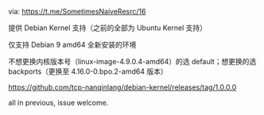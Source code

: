 via: https://t.me/SometimesNaiveResrc/16

提供 Debian Kernel 支持（之前的全部为 Ubuntu Kernel 支持）

仅支持 Debian 9 amd64 全新安装的环境

不想更换内核版本号（linux-image-4.9.0.4-amd64）的选 default；想更换的选 backports（更换至 4.16.0-0.bpo.2-amd64 版本）

https://github.com/tcp-nanqinlang/debian-kernel/releases/tag/1.0.0.0

all in previous, issue welcome.

